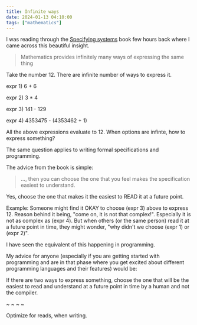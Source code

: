 ```yaml
---
title: Infinite ways
date: 2024-01-13 04:10:00
tags: ["mathematics"]
---
```


I was reading through the [Specifying systems](https://lamport.azurewebsites.net/tla/book-21-07-04.pdf) book few hours back where I came across this beautiful insight.

> Mathematics provides infinitely many ways of expressing the same thing

Take the number 12. There are infinite number of ways to express it.

expr 1) 6 + 6

expr 2) 3 * 4

expr 3) 141 - 129

expr 4) 4353475 - (4353462 + 1)

All the above expressions evaluate to 12. When options are infinte, how to express something?

The same question applies to writing formal specifications and programming.

The advice from the book is simple:

> ..., then you can choose the one that you feel makes the specification easiest to understand.

Yes, choose the one that makes it the easiest to READ it at a future point.

Example: Someone might find it OKAY to choose (expr 3) above to express 12. Reason behind it being, "come on, it is not that complex!". Especially it is not as complex as (expr 4). But when others (or the same person) read it at a future point in time, they might wonder, "why didn't we choose (expr 1) or (expr 2)".

I have seen the equivalent of this happening in programming.

My advice for anyone (especially if you are getting started with programming and are in that phase where you get excited about different programming languages and their features) would be:

If there are two ways to express something, choose the one that will be the easiest to read and understand at a future point in time by a human and not the compiler.

~ ~ ~ ~

Optimize for reads, when writing.
